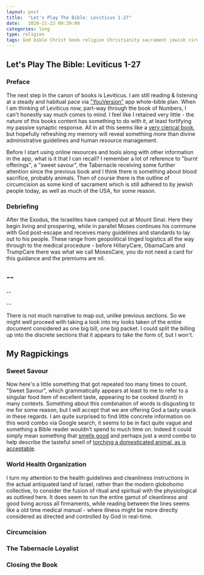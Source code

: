 ```yaml
---
layout: post
title:  "Let's Play The Bible: Leviticus 1-27"
date:   2020-11-23 09:39:00
categories: long
type: religion
tags: God bible Christ book religion Christianity sacrament jewish circumcision antiquity
---
```


## Let's Play The Bible: Leviticus 1-27

### Preface

The next step in the canon of books is Leviticus. I am still reading & listening at a steady and habitual pace via ["YouVersion"](https://www.youversion.com/the-bible-app/) app whole-bible plan. When I am thinking of Leviticus now, part-way through the book of Numbers, I can't honestly say much comes to mind. I feel like I retained very little - the nature of this books content has something to do with it, at least fortifying my passive synaptic response. All in all this seems like a [very clerical book](https://www.biblestudytools.com/leviticus/), but hopefully refreshing my memory will reveal something more than divine administrative guidelines and human resource management.

Before I start using online resources and tools along with other information in the app, what is it that I can recall? I remember a lot of reference to "burnt offerings", a "sweet savour", the Tabernacle receiving some further attention since the previous book and I think there is something about blood sacrifice, probably animals. Then of course there is the outline of circumcision as some kind of sacrament which is still adhered to by jewish people today, as well as much of the USA, for some reason.

### Debriefing

After the Exodus, the Israelites have camped out at Mount Sinai. Here they begin living and prospering, while in parallel Moses continues his commune with God post-escape and receives many guidelines and standards to lay out to his people. These range from geopolitical tinged logistics all the way through to the medical procedure - before HillaryCare, ObamaCare and TrumpCare there was what we call MosesCare, you do not need a card for this guidance and the premiums are nil.

--
--
--

--

There is not much narrative to map out, unlike previous sections. So we might well proceed with taking a look into my looks taken of the entire document considered as one big bill, one big packet. I could split the billing up into the discrete sections that it appears to take the form of, but I won't.

## My Ragpickings

### Sweet Savour

Now here's a little something that got repeated too many times to count. "Sweet Savour", which grammatically appears at least to me to refer to a singular food item of excellent taste, appearing to be cooked (burnt) in many contexts. Something about this combination of words is disgusting to me for some reason, but I will accept that we are offering God a tasty snack in these regards. I am quite surprised to find little concrete information on this word combo via Google search, it seems to be in fact quite vague and something a Bible reader wouldn't spend to much time on. Indeed it could simply mean something that [smells good](http://kingjamesbibledictionary.com/StrongsNo/H7381/Savour) and perhaps just a word combo to help describe the tasteful smell of [torching a domesticated animal, as is acceptable](https://www.stempublishing.com/authors/davison/SWEETSVR.html#a1).



### World Health Organization

I turn my attention to the health guidelines and cleanliness instructions in the actual antiquated land of Israel, rather than the modern globohomo collective, to consider the fusion of ritual and spiritual with the physiological as outlined here. It does seem to run the entire gamut of cleanliness and good living across all firmaments, while reading between the lines seems like a old time medical manual - where illness might be more directly considered as directed and controlled by God in real-time.



### Circumcision

### The Tabernacle Loyalist

### Closing the Book